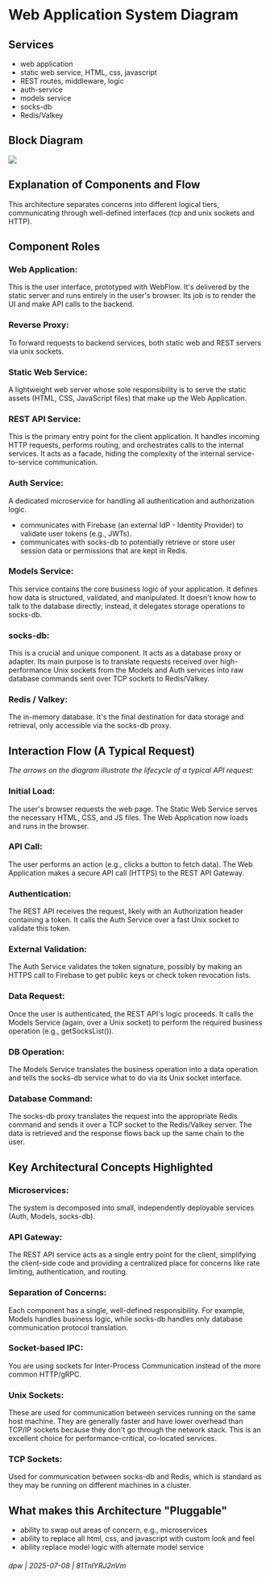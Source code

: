 # Web Application System Diagram

## Services

* web application
* static web service, HTML, css, javascript
* REST routes, middleware, logic
* auth-service
* models service
* socks-db
* Redis/Valkey

## Block Diagram

![](./web-app-system-diagram.svg)

## Explanation of Components and Flow

This architecture separates concerns into different logical tiers, communicating through well-defined interfaces (tcp and unix sockets and HTTP).

## **Component Roles**

### Web Application: 

This is the user interface, prototyped with WebFlow. It's delivered by the static server and runs entirely in the user's browser. Its job is to render the UI and make API calls to the backend.

### Reverse Proxy: 

To forward requests to backend services, both static web and REST servers via unix sockets.

### Static Web Service: 

A lightweight web server whose sole responsibility is to serve the static assets (HTML, CSS, JavaScript files) that make up the Web Application.

### REST API Service: 

This is the primary entry point for the client application. It handles incoming HTTP requests, performs routing, and orchestrates calls to the internal services. It acts as a facade, hiding the complexity of the internal service-to-service communication.

### Auth Service: 

A dedicated microservice for handling all authentication and authorization logic.

* communicates with Firebase (an external IdP - Identity Provider) to validate user tokens (e.g., JWTs).
* communicates with socks-db to potentially retrieve or store user session data or permissions that are kept in Redis.

### Models Service: 

This service contains the core business logic of your application. It defines how data is structured, validated, and manipulated. It doesn't know how to talk to the database directly; instead, it delegates storage operations to socks-db.

### socks-db: 

This is a crucial and unique component. It acts as a database proxy or adapter. Its main purpose is to translate requests received over high-performance Unix sockets from the Models and Auth services into raw database commands sent over TCP sockets to Redis/Valkey.

### Redis / Valkey: 

The in-memory database. It's the final destination for data storage and retrieval, only accessible via the socks-db proxy.

## **Interaction Flow (A Typical Request)**

_The arrows on the diagram illustrate the lifecycle of a typical API request:_

### Initial Load: 

The user's browser requests the web page. The Static Web Service serves the necessary HTML, CSS, and JS files. The Web Application now loads and runs in the browser.

### API Call: 

The user performs an action (e.g., clicks a button to fetch data). The Web Application makes a secure API call (HTTPS) to the REST API Gateway.

### Authentication: 

The REST API receives the request, likely with an Authorization header containing a token. It calls the Auth Service over a fast Unix socket to validate this token.

### External Validation: 

The Auth Service validates the token signature, possibly by making an HTTPS call to Firebase to get public keys or check token revocation lists.

### Data Request: 

Once the user is authenticated, the REST API's logic proceeds. It calls the Models Service (again, over a Unix socket) to perform the required business operation (e.g., getSocksList()).

### DB Operation: 

The Models Service translates the business operation into a data operation and tells the socks-db service what to do via its Unix socket interface.

### Database Command: 

The socks-db proxy translates the request into the appropriate Redis command and sends it over a TCP socket to the Redis/Valkey server. The data is retrieved and the response flows back up the same chain to the user.

## Key Architectural Concepts Highlighted

### Microservices: 

The system is decomposed into small, independently deployable services (Auth, Models, socks-db).

### API Gateway: 

The REST API service acts as a single entry point for the client, simplifying the client-side code and providing a centralized place for concerns like rate limiting, authentication, and routing.

### Separation of Concerns: 

Each component has a single, well-defined responsibility. For example, Models handles business logic, while socks-db handles only database communication protocol translation.

### Socket-based IPC: 

You are using sockets for Inter-Process Communication instead of the more common HTTP/gRPC.

### Unix Sockets: 

These are used for communication between services running on the same host machine. They are generally faster and have lower overhead than TCP/IP sockets because they don't go through the network stack. This is an excellent choice for performance-critical, co-located services.

### TCP Sockets: 

Used for communication between socks-db and Redis, which is standard as they may be running on different machines in a cluster.

## What makes this Architecture "Pluggable"

* ability to swap out areas of concern, e.g., microservices
* ability to replace all html, css, and javascript with custom look and feel
* ability replace model logic with alternate model service

###### dpw | 2025-07-08 | 81TnlYRJ2nVm

